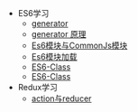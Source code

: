 * ES6学习
  * [generator](ES6学习/generator)
  * [generator 原理](ES6学习/es6-generator)
  * [Es6模块与CommonJs模块](ES6学习/es6-modules1)
  * [Es6模块加载](ES6学习/es6-modules2)
  * [ES6-Class](ES6学习/ES6-Class)
  * [ES6-Class](ES6学习/promise)
* Redux学习
  * [action与reducer](redux学习/action与reducer)